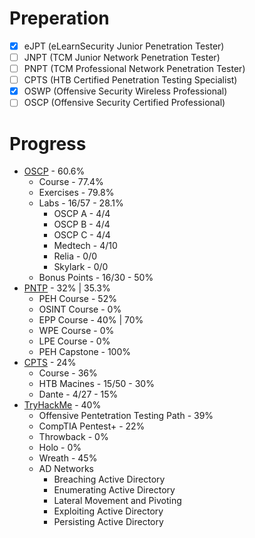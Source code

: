 # Preperation

* [X] eJPT (eLearnSecurity Junior Penetration Tester)
* [ ] JNPT (TCM Junior Network Penetration Tester)
* [ ] PNPT (TCM Professional Network Penetration Tester)
* [ ] CPTS (HTB Certified Penetration Testing Specialist)
* [X] OSWP (Offensive Security Wireless Professional) 
* [ ] OSCP (Offensive Security Certified Professional)

# Progress
* [OSCP](/preperation/OffSec.md) - 60.6%
  * Course - 77.4%
  * Exercises - 79.8%
  * Labs - 16/57 - 28.1%
    * OSCP A - 4/4
    * OSCP B - 4/4
    * OSCP C - 4/4
    * Medtech - 4/10
    * Relia - 0/0
    * Skylark - 0/0
  * Bonus Points - 16/30 - 50%
* [PNTP](/preperation/TCM.md) - 32% | 35.3%
  * PEH Course - 52%
  * OSINT Course - 0%
  * EPP Course - 40% | 70%
  * WPE Course - 0%
  * LPE Course - 0%
  * PEH Capstone - 100%
* [CPTS](/preperation/HTB.md) - 24%
  * Course - 36%
  * HTB Macines - 15/50 - 30%
  * Dante - 4/27 - 15%
* [TryHackMe](/preperation/THM.md) - 40%
  * Offensive Pentetration Testing Path - 39%
  * CompTIA Pentest+ - 22%
  * Throwback - 0%
  * Holo - 0%
  * Wreath - 45%
  * AD Networks
    * Breaching Active Directory
    * Enumerating Active Directory
    * Lateral Movement and Pivoting
    * Exploiting Active Directory
    * Persisting Active Directory
    





